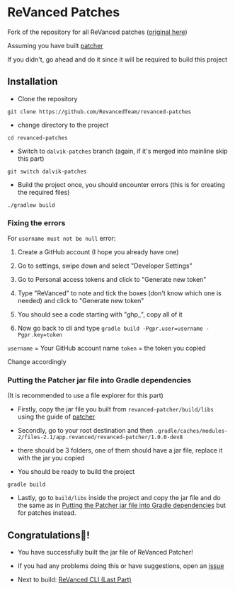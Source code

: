 # ReVanced Patches

Fork of the repository for all ReVanced patches ([original here](https://github.com/ReVancedTeam/revanced-cli))

Assuming you have built [patcher](https://github.com/CriticalRange/revanced-patcher)

If you didn't, go ahead and do it since it will be required to build this project

## Installation

* Clone the repository

`git clone https://github.com/RevancedTeam/revanced-patches`

* change directory to the project

`cd revanced-patches`

* Switch to `dalvik-patches` branch (again, if it's merged into mainline skip this part)

`git switch dalvik-patches`

* Build the project once, you should encounter errors (this is for creating the required files)

`./gradlew build`

### Fixing the errors

For `username must not be null` error:

1. Create a GitHub account (I hope you already have one)

2. Go to settings, swipe down and select "Developer Settings"

3. Go to Personal access tokens and click to "Generate new token"

4. Type "ReVanced" to note and tick the boxes (don't know which one is needed) and click to "Generate new token"

5. You should see a code starting with "ghp_", copy all of it

6. Now go back to cli and type `gradle build -Pgpr.user=username -Pgpr.key=token`

`username` = Your GitHub account name
`token` = the token you copied

Change accordingly

### Putting the Patcher jar file into Gradle dependencies

(It is recommended to use a file explorer for this part)

* Firstly, copy the jar file you built from `revanced-patcher/build/libs` using the guide of [patcher](https://github.com/CriticalRange/revanced-patcher)

* Secondly, go to your root destination and then `.gradle/caches/modules-2/files-2.1/app.revanced/revanced-patcher/1.0.0-dev8` 

* there should be 3 folders, one of them should have a jar file, replace it with the jar you copied

* You should be ready to build the project

`gradle build`

* Lastly, go to `build/libs` inside the project and copy the jar file and do the same as in [Putting the Patcher jar file into Gradle dependencies](https://github.com/CriticalRange/revanced-patches/edit/dev/README.md#putting-the-patcher-jar-file-into-gradle-dependencies) but for patches instead.

## Congratulations🎉!

* You have successfully built the jar file of ReVanced Patcher!

* If you had any problems doing this or have suggestions, open an [issue](https://github.com/CriticalRange/revanced-patches/issues)

* Next to build: [ReVanced CLI (Last Part)](https://github.com/CriticalRange/revanced-cli)
